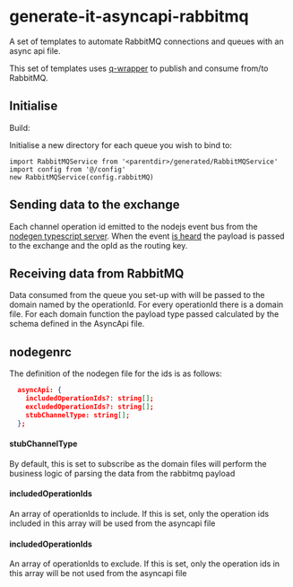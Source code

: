 # generate-it-asyncapi-rabbitmq

A set of templates to automate RabbitMQ connections and queues with an async api file.

This set of templates uses [q-wrapper](https://www.npmjs.com/package/q-wrapper) to publish and consume from/to RabbitMQ.

## Initialise

Build:


Initialise a new directory for each queue you wish to bind to:
```
import RabbitMQService from '<parentdir>/generated/RabbitMQService'
import config from '@/config'
new RabbitMQService(config.rabbitMQ)
```

## Sending data to the exchange
Each channel operation id emitted to the nodejs event bus from the [nodegen typescript server](https://github.com/acrontum/openapi-nodegen-typescript-server/blob/master/src/utils/eventBus.ts). When the event [is heard](https://github.com/acrontum/generate-it-asyncapi-rabbitmq/blob/master/generated/channels.ts.njk#L23) the payload is passed to the exchange and the opId as the routing key.

## Receiving data from RabbitMQ
Data consumed from the queue you set-up with will be passed to the domain named by the operationId. For every operationId there is a domain file. For each domain function the payload type passed calculated by the schema defined in the AsyncApi file.

## nodegenrc
The definition of the nodegen file for the ids is as follows:
```json
  asyncApi: {
    includedOperationIds?: string[];
    excludedOperationIds?: string[];
    stubChannelType: string[];
  }; 
```

#### stubChannelType
By default, this is set to subscribe as the domain files will perform the business logic of parsing the data from the rabbitmq payload

#### includedOperationIds
An array of operationIds to include. If this is set, only the operation ids included in this array will be used from the asyncapi file

#### includedOperationIds
An array of operationIds to exclude. If this is set, only the operation ids in this array will be not used from the asyncapi file
